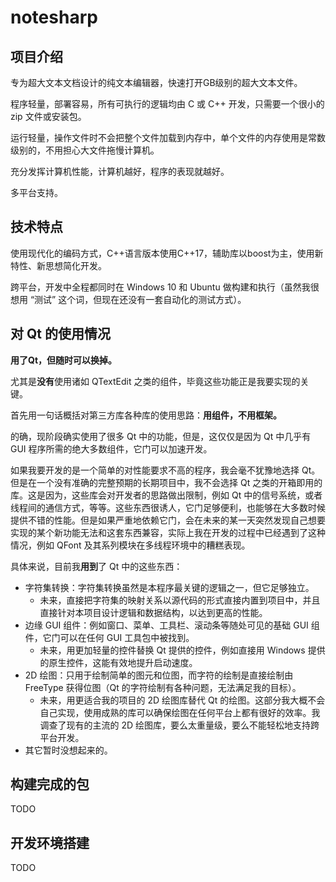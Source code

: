 # notesharp

## 项目介绍

专为超大文本文档设计的纯文本编辑器，快速打开GB级别的超大文本文件。

程序轻量，部署容易，所有可执行的逻辑均由 C 或 C++ 开发，只需要一个很小的 zip 文件或安装包。

运行轻量，操作文件时不会把整个文件加载到内存中，单个文件的内存使用是常数级别的，不用担心大文件拖慢计算机。

充分发挥计算机性能，计算机越好，程序的表现就越好。

多平台支持。

## 技术特点

使用现代化的编码方式，C++语言版本使用C++17，辅助库以boost为主，使用新特性、新思想简化开发。

跨平台，开发中全程都同时在 Windows 10 和 Ubuntu 做构建和执行（虽然我很想用 “测试” 这个词，但现在还没有一套自动化的测试方式）。

## 对 Qt 的使用情况

**用了Qt，但随时可以换掉。**

尤其是**没有**使用诸如 QTextEdit 之类的组件，毕竟这些功能正是我要实现的关键。

首先用一句话概括对第三方库各种库的使用思路：**用组件，不用框架。**

的确，现阶段确实使用了很多 Qt 中的功能，但是，这仅仅是因为 Qt 中几乎有 GUI 程序所需的绝大多数组件，它门可以加速开发。

如果我要开发的是一个简单的对性能要求不高的程序，我会毫不犹豫地选择 Qt。但是在一个没有准确的完整预期的长期项目中，我不会选择 Qt 之类的开箱即用的库。这是因为，这些库会对开发者的思路做出限制，例如 Qt 中的信号系统，或者线程间的通信方式，等等。这些东西很诱人，它门足够便利，也能够在大多数时候提供不错的性能。但是如果严重地依赖它门，会在未来的某一天突然发现自己想要实现的某个新功能无法和这套东西兼容，实际上我在开发的过程中已经遇到了这种情况，例如 QFont 及其系列模块在多线程环境中的糟糕表现。

具体来说，目前我**用到**了 Qt 中的这些东西：

* 字符集转换：字符集转换虽然是本程序最关键的逻辑之一，但它足够独立。
  * 未来，直接把字符集的映射关系以源代码的形式直接内置到项目中，并且直接针对本项目设计逻辑和数据结构，以达到更高的性能。
* 边缘 GUI 组件：例如窗口、菜单、工具栏、滚动条等随处可见的基础 GUI 组件，它门可以在任何 GUI 工具包中被找到。
  * 未来，用更加轻量的控件替换 Qt 提供的控件，例如直接用 Windows 提供的原生控件，这能有效地提升启动速度。
* 2D 绘图：只用于绘制简单的图元和位图，而字符的绘制是直接绘制由 FreeType 获得位图（Qt 的字符绘制有各种问题，无法满足我的目标）。
  * 未来，用更适合我的项目的 2D 绘图库替代 Qt 的绘图。这部分我大概不会自己实现，使用成熟的库可以确保绘图在任何平台上都有很好的效率。我调查了现有的主流的 2D 绘图库，要么太重量级，要么不能轻松地支持跨平台开发。
* 其它暂时没想起来的。


## 构建完成的包

TODO

## 开发环境搭建

TODO

